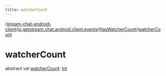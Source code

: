 ```yaml
---
title: watcherCount
---
```

/[stream-chat-android-client](../../index.md)/[io.getstream.chat.android.client.events](../index.md)/[HasWatcherCount](index.md)/[watcherCount](watcherCount.md)  
  
  
  
# watcherCount  
abstract val [watcherCount](watcherCount.md): [Int](https://kotlinlang.org/api/latest/jvm/stdlib/kotlin/-int/index.html)
